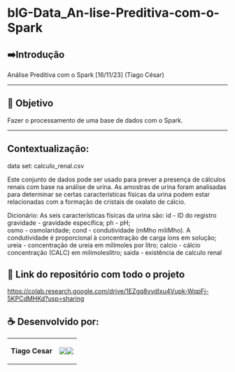 # bIG-Data_An-lise-Preditiva-com-o-Spark




## ➡️Introdução

Análise Preditiva com o Spark [16/11/23] (Tiago César)

---

## 🎯 Objetivo

Fazer o processamento de uma base de dados com o Spark.

---

## Contextualização:
data set: calculo_renal.csv

Este conjunto de dados pode ser usado para prever a presença de cálculos renais com base na análise de urina. As amostras de urina foram analisadas para
determinar se certas características físicas da urina podem estar relacionadas com a formação de cristais de oxalato de cálcio.

Dicionário:
As seis características físicas da urina são:
id - ID do registro
gravidade -  gravidade específica;
ph - pH;  
osmo - osmolaridade;
cond - condutividade (mMho miliMho). A condutividade é proporcional à concentração de carga íons em solução;
ureia - concentração de ureia em milimoles por litro;
calcio - cálcio concentração (CALC) em milimoleslitro;
saida - existência de calculo renal




## 🔗 Link do repositório com todo o projeto

https://colab.research.google.com/drive/1EZgq8vvdIxu4Vupk-WqpFj-5KPCdMHKd?usp=sharing


## ☕ Desenvolvido por:

<table>
  <tbody>

<tr>
    <td><p align="left-center"><b>Tiago Cesar</b></p></td>
    <td><a href="https://github.com/TiagoUniverse" target="_blank"><img loading="lazy" src="https://img.shields.io/badge/GitHub-100000?style=for-the-badge&logo=github&logoColor=white" target="_blank" align="center"></a><a href="https://www.linkedin.com/in/tiago-lopes--/" target="_blank"><img loading="lazy" src="https://img.shields.io/badge/-LinkedIn-%230077B5?style=for-the-badge&logo=linkedin&logoColor=white" target="_blank" align="center"></a></td>
  </tr>

  </tbody>
 </table>
